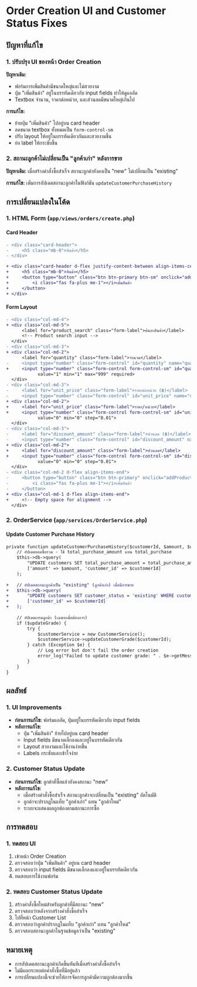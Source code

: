 # Order Creation UI and Customer Status Fixes

## ปัญหาที่แก้ไข

### 1. ปรับปรุง UI ของหน้า Order Creation
**ปัญหาเดิม:** 
- ฟอร์มการเพิ่มสินค้ามีขนาดใหญ่และไม่สวยงาม
- ปุ่ม "เพิ่มสินค้า" อยู่ในบรรทัดเดียวกับ input fields ทำให้ดูแออัด
- Textbox จำนวน, ราคาต่อหน่วย, และส่วนลดมีขนาดใหญ่เกินไป

**การแก้ไข:**
- ย้ายปุ่ม "เพิ่มสินค้า" ไปอยู่บน card header
- ลดขนาด textbox ทั้งหมดเป็น `form-control-sm`
- ปรับ layout ให้อยู่ในบรรทัดเดียวกันและสวยงามขึ้น
- ย่อ label ให้กระชับขึ้น

### 2. สถานะลูกค้าไม่เปลี่ยนเป็น "ลูกค้าเก่า" หลังการขาย
**ปัญหาเดิม:** เมื่อสร้างคำสั่งซื้อสำเร็จ สถานะลูกค้ายังคงเป็น "new" ไม่เปลี่ยนเป็น "existing"

**การแก้ไข:** เพิ่มการอัปเดตสถานะลูกค้าในฟังก์ชัน `updateCustomerPurchaseHistory`

## การเปลี่ยนแปลงในโค้ด

### 1. HTML Form (`app/views/orders/create.php`)

#### Card Header
```diff
- <div class="card-header">
-     <h5 class="mb-0">สินค้า</h5>
- </div>

+ <div class="card-header d-flex justify-content-between align-items-center">
+     <h5 class="mb-0">สินค้า</h5>
+     <button type="button" class="btn btn-primary btn-sm" onclick="addProduct()">
+         <i class="fas fa-plus me-1"></i>เพิ่มสินค้า
+     </button>
+ </div>
```

#### Form Layout
```diff
- <div class="col-md-4">
+ <div class="col-md-5">
      <label for="product_search" class="form-label">ค้นหาสินค้า</label>
      <!-- Product search input -->
  </div>
- <div class="col-md-3">
+ <div class="col-md-2">
      <label for="quantity" class="form-label">จำนวน</label>
-     <input type="number" class="form-control" id="quantity" name="quantity" 
+     <input type="number" class="form-control form-control-sm" id="quantity" name="quantity" 
            value="1" min="1" max="999" required>
  </div>
- <div class="col-md-3">
-     <label for="unit_price" class="form-label">ราคาต่อหน่วย (฿)</label>
-     <input type="number" class="form-control" id="unit_price" name="unit_price" 
+ <div class="col-md-2">
+     <label for="unit_price" class="form-label">ราคา/หน่วย</label>
+     <input type="number" class="form-control form-control-sm" id="unit_price" name="unit_price" 
            value="0" min="0" step="0.01">
  </div>
- <div class="col-md-3">
-     <label for="discount_amount" class="form-label">ส่วนลด (฿)</label>
-     <input type="number" class="form-control" id="discount_amount" name="discount_amount" 
+ <div class="col-md-2">
+     <label for="discount_amount" class="form-label">ส่วนลด</label>
+     <input type="number" class="form-control form-control-sm" id="discount_amount" name="discount_amount" 
            value="0" min="0" step="0.01">
  </div>
- <div class="col-md-2 d-flex align-items-end">
-     <button type="button" class="btn btn-primary" onclick="addProduct()">
-         <i class="fas fa-plus me-1"></i>เพิ่มสินค้า
-     </button>
+ <div class="col-md-1 d-flex align-items-end">
+     <!-- Empty space for alignment -->
  </div>
```

### 2. OrderService (`app/services/OrderService.php`)

#### Update Customer Purchase History
```diff
private function updateCustomerPurchaseHistory($customerId, $amount, $updateGrade = false) {
    // อัปเดตยอดซื้อรวม - ใช้ total_purchase_amount แทน total_purchase
    $this->db->query(
        "UPDATE customers SET total_purchase_amount = total_purchase_amount + :amount WHERE customer_id = :customer_id",
        ['amount' => $amount, 'customer_id' => $customerId]
    );
    
+   // อัปเดตสถานะลูกค้าเป็น "existing" (ลูกค้าเก่า) เมื่อมีการขาย
+   $this->db->query(
+       "UPDATE customers SET customer_status = 'existing' WHERE customer_id = :customer_id",
+       ['customer_id' => $customerId]
+   );
    
    // อัปเดตเกรดลูกค้า (เฉพาะเมื่อต้องการ)
    if ($updateGrade) {
        try {
            $customerService = new CustomerService();
            $customerService->updateCustomerGrade($customerId);
        } catch (Exception $e) {
            // Log error but don't fail the order creation
            error_log("Failed to update customer grade: " . $e->getMessage());
        }
    }
}
```

## ผลลัพธ์

### 1. UI Improvements
- **ก่อนการแก้ไข:** ฟอร์มแออัด, ปุ่มอยู่ในบรรทัดเดียวกับ input fields
- **หลังการแก้ไข:** 
  - ปุ่ม "เพิ่มสินค้า" ย้ายไปอยู่บน card header
  - Input fields มีขนาดเล็กลงและอยู่ในบรรทัดเดียวกัน
  - Layout สวยงามและใช้งานง่ายขึ้น
  - Labels กระชับและเข้าใจง่าย

### 2. Customer Status Update
- **ก่อนการแก้ไข:** ลูกค้าที่ซื้อแล้วยังคงสถานะ "new"
- **หลังการแก้ไข:** 
  - เมื่อสร้างคำสั่งซื้อสำเร็จ สถานะลูกค้าจะเปลี่ยนเป็น "existing" อัตโนมัติ
  - ลูกค้าจะปรากฏในแท็บ "ลูกค้าเก่า" แทน "ลูกค้าใหม่"
  - ระบบจะแสดงผลถูกต้องตามสถานะการซื้อ

## การทดสอบ

### 1. ทดสอบ UI
1. เข้าหน้า Order Creation
2. ตรวจสอบว่าปุ่ม "เพิ่มสินค้า" อยู่บน card header
3. ตรวจสอบว่า input fields มีขนาดเล็กลงและอยู่ในบรรทัดเดียวกัน
4. ทดสอบการใช้งานฟอร์ม

### 2. ทดสอบ Customer Status Update
1. สร้างคำสั่งซื้อใหม่สำหรับลูกค้าที่มีสถานะ "new"
2. ตรวจสอบว่าหลังจากสร้างคำสั่งซื้อสำเร็จ
3. ไปที่หน้า Customer List
4. ตรวจสอบว่าลูกค้าปรากฏในแท็บ "ลูกค้าเก่า" แทน "ลูกค้าใหม่"
5. ตรวจสอบสถานะลูกค้าในฐานข้อมูลว่าเป็น "existing"

## หมายเหตุ
- การอัปเดตสถานะลูกค้าเกิดขึ้นทันทีเมื่อสร้างคำสั่งซื้อสำเร็จ
- ไม่มีผลกระทบต่อคำสั่งซื้อที่มีอยู่แล้ว
- การเปลี่ยนแปลงนี้จะช่วยให้การจัดการลูกค้ามีความถูกต้องมากขึ้น
